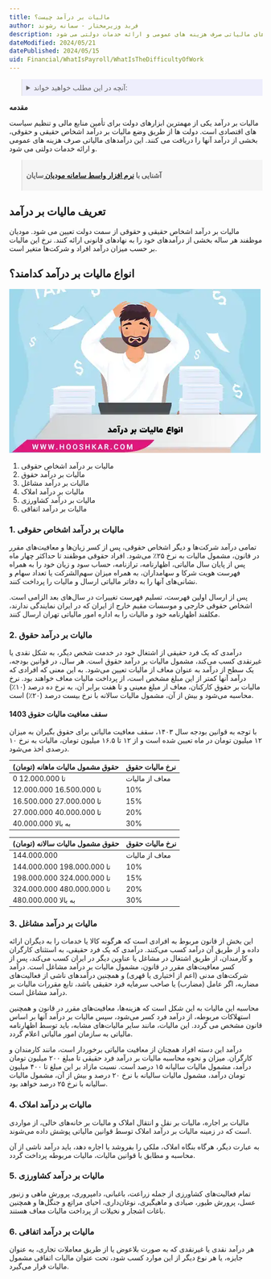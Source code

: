 ```yaml
---
title: مالیات بر درآمد چیست؟
author: فربد وزیرمختار - سمانه رشوند
description: مالیات بر درآمد یکی از مهمترین ابزارهای دولت برای تأمین منابع مالی و تنظیم سیاست های اقتصادی است. این درآمدهای مالیاتی صرف هزینه های عمومی و ارائه خدمات دولتی می شود.
dateModified: 2024/05/21
datePublished: 2024/05/15
uid: Financial/WhatIsPayroll/WhatIsTheDifficultyOfWork
---
```


<blockquote style="background-color:#eeeefc; padding:0.5rem">
<details>
  <summary>آنچه در این مطلب خواهید خواند:</summary>
  <ul>
    <li>تعریف مالیات بر درآمد</li>
    <li>انواع مالیات بر درآمد کدامند؟</li>
    <li>مالیات بر درآمد اشخاص حقوقی</li>
    <li>مالیات بر درآمد حقوق</li>
    <li>سقف معافیت مالیات حقوق 1403</li>
    <li>مالیات بر درآمد مشاغل</li>
    <li>مالیات بر درآمد املاک</li>
    <li>مالیات بر درآمد کشاورزی</li>
    <li>مالیات بر درآمد اتفاقی</li>
  </ul>
</details>
</blockquote>

**مقدمه**

مالیات بر درآمد یکی از مهمترین ابزارهای دولت برای تأمین منابع مالی و تنظیم سیاست های اقتصادی است. دولت ها از طریق وضع مالیات بر درآمد اشخاص حقیقی و حقوقی، بخشی از درآمد آنها را دریافت می کنند. این درآمدهای مالیاتی صرف هزینه های عمومی و ارائه خدمات دولتی می شود. 

<blockquote style="background-color:#f5f5f5; padding:0.5rem">
<p><strong>آشنایی با <a href="https://www.hooshkar.com/Software/Sayan/Module/TpTaxGov" target="_blank">نرم افزار واسط سامانه مودیان
</a> سایان</strong></p></blockquote>

## تعریف مالیات بر درآمد
مالیات بر درآمد اشخاص حقیقی و حقوقی از سمت دولت تعیین می شود. مودیان موظفند هر ساله بخشی از درآمدهای خود را به نهادهای قانونی ارائه کنند.  نرخ این مالیات بر حسب میزان درآمد افراد و شرکت‌ها متغیر است.

## انواع مالیات بر درآمد کدامند؟

![انواع مالیات بر درآمد](./Images/WhatIsIncomeTax.webp)

1. مالیات بر درآمد اشخاص حقوقی
2. مالیات بر درآمد حقوق
3. مالیات بر درآمد مشاغل
4. مالیات بر درآمد املاک
5. مالیات بر درآمد کشاورزی
6. مالیات بر درآمد اتفاقی

### 1. مالیات بر درآمد اشخاص حقوقی
تمامی درآمد شرکت‌ها و دیگر اشخاص حقوقی، پس از کسر زیان‌ها و معافیت‌های مقرر در قانون، مشمول مالیات به نرخ ۲۵٪ می‌شود. افراد حقوقی موظفند تا حداکثر چهار ماه پس از پایان سال مالیاتی، اظهارنامه، ترازنامه، حساب سود و زیان خود را به همراه فهرست هویت شرکا و سهامداران، به همراه میزان سهم‌الشرکت یا تعداد سهام و نشانی‌های آنها را به دفاتر مالیاتی ارسال و مالیات را پرداخت کنند. 

پس از ارسال اولین فهرست، تسلیم فهرست تغییرات در سال‌های بعد الزامی است. اشخاص حقوقی خارجی و موسسات مقیم خارج از ایران که در ایران نمایندگی ندارند، مکلفند اظهارنامه خود و مالیات را به اداره امور مالیاتی تهران ارسال کنند.

### 2. مالیات بر درآمد حقوق

درآمدی که یک فرد حقیقی از اشتغال خود در خدمت شخص دیگر، به شکل نقدی یا غیرنقدی کسب می‌کند، مشمول مالیات بر درآمد حقوق است.
هر سال، در قوانین بودجه، یک سطح از درآمد به عنوان معاف از مالیات تعیین می‌شود. به این معنی که افرادی که درآمد آنها کمتر از این مبلغ مشخص است، از پرداخت مالیات معاف خواهند بود. نرخ مالیات بر حقوق کارکنان، معاف از مبلغ معینی و تا هفت برابر آن، به نرخ ده درصد (۱۰٪) محاسبه می‌شود و بیش از آن، مشمول مالیات سالانه با نرخ بیست درصد (۲۰٪) است.

#### سقف معافیت مالیات حقوق 1403

با توجه به قوانین بودجه سال ۱۴۰۳، سقف معافیت مالیاتی برای حقوق بگیران به میزان ۱۲ میلیون تومان در ماه تعیین شده است و از ۱۲ تا ۱۶.۵ میلیون تومان، مالیات به نرخ ۱۰ درصدی اخذ می‌شود.

| حقوق مشمول مالیات ماهانه (تومان) | نرخ مالیات حقوق|
|----------|----------|
|0 تا 12.000.000|معاف از مالیات|
|12.000.000 تا 16.500.000|10%|
|16.500.000 تا 27.000.000|15%|
|27.000.000 تا 40.000.000|20%|
|40.000.000 به بالا|30%|

| حقوق مشمول مالیات سالانه (تومان) | نرخ مالیات حقوق|
|----------|----------|
|   144.000.000       |      معاف از مالیات    |
|    144.000.000 تا 198.000.000      |       10%   |
|      198.000.000 تا 324.000.000    |    15%      |
|      324.000.000 تا 480.000.000    |   20%       |
|    480.000.000 به بالا      |      30%    |

### 3. مالیات بر درآمد مشاغل

این بخش از قانون مربوط به افرادی است که هرگونه کالا یا خدمات را به دیگران ارائه داده و از طریق آن درآمد کسب می‌کنند. درآمدی که یک فرد حقیقی، به استثنای کارگران و کارمندان، از طریق اشتغال در مشاغل یا عناوین دیگر در ایران کسب می‌کند، پس از کسر معافیت‌های مقرر در قانون، مشمول مالیات بر درآمد مشاغل است. درآمد شرکت‌های مدنی (اعم از اختیاری یا قهری) و همچنین درآمدهای ناشی از فعالیت‌های مضاربه، اگر عامل (مضارب) یا صاحب سرمایه فرد حقیقی باشد، تابع مقررات مالیات بر درآمد مشاغل است.

محاسبه این مالیات به این شکل است که هزینه‌ها، معافیت‌های مقرر در قانون و همچنین استهلاکات مربوطه، از درآمد فرد کسر می‌شود، سپس مالیات بر درآمد آنها بر اساس قانون مشخص می گردد. این مالیات، مانند سایر مالیات‌های مشابه، باید توسط اظهارنامه مالیاتی به سازمان امور مالیاتی اعلام گردد.

درآمد این دسته افراد همچنان از معافیت مالیاتی برخوردار است، مانند کارمندان و کارگران. میزان و نحوه محاسبه مالیات بر درآمد فرد حقیقی تا مبلغ ۲۰۰ میلیون تومان درآمد، مشمول مالیات سالیانه ۱۵ درصد است. نسبت مازاد بر این مبلغ تا ۴۰۰ میلیون تومان درآمد، مشمول مالیات سالیانه با نرخ ۲۰ درصد و بیش از آن، مشمول مالیات سالیانه با نرخ ۲۵ درصد خواهد بود.

### 4. مالیات بر درآمد املاک

مالیات بر اجاره، مالیات بر نقل و انتقال املاک و مالیات بر خانه‌های خالی، از مواردی است که در زمینه مالیات بر درآمد املاک توسط قوانین مالیاتی پوشش داده می‌شوند.

به عبارت دیگر، هرگاه بنگاه املاک، ملکی را بفروشد یا اجاره دهد، باید درآمد ناشی از آن محاسبه و مطابق با قوانین مالیات، مالیات مربوطه پرداخت گردد. 



### 5. مالیات بر درآمد کشاورزی

تمام فعالیت‌های کشاورزی از جمله زراعت، باغبانی، دامپروری، پرورش ماهی و زنبور عسل، پرورش طیور، صیادی و ماهیگیری، نوغان‌داری، احیای مراتع و جنگل‌ها و همچنین باغات اشجار و نخیلات از پرداخت مالیات معاف هستند.

### 6. مالیات بر درآمد اتفاقی

هر درآمد نقدی یا غیرنقدی که به صورت بلاعوض یا از طریق معاملات تجاری، به عنوان جایزه، یا هر نوع دیگر از این موارد کسب شود، تحت عنوان مالیات اتفاقی مشمول مالیات قرار می‌گیرد.

